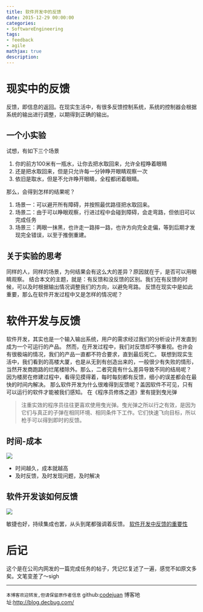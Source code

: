 ```yaml
---
title: 软件开发中的反馈
date: 2015-12-29 00:00:00
categories:
- SoftwareEngineering
tags: 
- feedback
- agile
mathjax: true
description: 
---
```


# 现实中的反馈

反馈，即信息的返回。在现实生活中，有很多反馈控制系统，系统的控制器会根据系统的输出进行调整，以期得到正确的输出。

## 一个小实验
试想，有如下三个场景
1. 你的前方100米有一瓶水，让你去把水取回来，允许全程睁着眼睛
2. 还是把水取回来，但是只允许每一分钟睁开眼睛观察一次
3. 依旧是取水，但是不允许睁开眼睛，全程都闭着眼睛。

那么，会得到怎样的结果呢？
1. 场景一：可以避开所有障碍，并按照最优路径把水取回来。
2. 场景二：由于可以睁眼观察，行进过程中会碰到障碍，会走弯路，但依旧可以完成任务
3. 场景三：两眼一抹黑，也许走一路摔一路，也许方向完全走偏，等到后期才发现完全错误，以至于推倒重建。

<!--more-->

## 关于实验的思考
同样的人，同样的场景，为何结果会有这么大的差异？原因就在于，是否可以用眼睛观察。
结合本文的主题，就是：有反馈和没反馈的区别。我们在有反馈的时候，可以及时根据输出情况调整我们的方向，以避免弯路。
反馈在现实中是如此重要，那么在软件开发过程中又是怎样的情况呢？

# 软件开发与反馈
软件开发，其实也是一个输入输出系统，用户的需求经过我们的分析设计开发直到成为一个可运行的产品。
然而，在开发过程中，我们对反馈却不够重视。也许会有很极端的情况，我们的产品一直都不符合要求，直到最后死亡。
联想到现实生活中，我们看到的高楼大厦，也是从无到有创造出来的，一般很少有失败的情形，当然开发商跑路的烂尾楼除外。那么，二者究竟有什么差异导致不同的结局呢？
因为楼房在修建过程中，看得见摸得着，每时每刻都有反馈，细小的误差都会在最快的时间内解决。
那么软件开发为什么很难得到反馈呢？盖因软件不可见，只有可以运行的软件才能被我们感知。
在《程序员修炼之道》里有提到曳光弹
> 注重实效的程序员往往更喜欢使用曳光弹。曳光弹之所以行之有效，是因为它们与真正的子弹在相同环境、相同条件下工作。它们快速飞向目标，所以枪手可以得到即时的反馈。

## 时间-成本

![](http://agilemodeling.com/images/costOfChangeTraditional.gif)
- 时间越久，成本就越高
- 及时反馈，及时发现问题，及时解决

## 软件开发该如何反馈

![](http://blogs.msdn.com/cfs-file.ashx/__key/communityserver-blogs-components-weblogfiles/00-00-00-36-52-metablogapi/1830.image_5F00_6DC23340.png)

敏捷也好，持续集成也罢，从头到尾都强调着反馈。
[软件开发中反馈的重要性](http://blogs.msdn.com/b/brian_harry/archive/2011/09/20/10213910.aspx)

# 后记
这个是在公司内网发的一篇完成任务的帖子，凭记忆复述了一遍，感觉不如原文多矣。文笔变差了～sigh




----------------------------

`本博客欢迎转发,但请保留原作者信息`
github:[codejuan](https://github.com/CodeJuan)
博客地址:http://blog.decbug.com/

